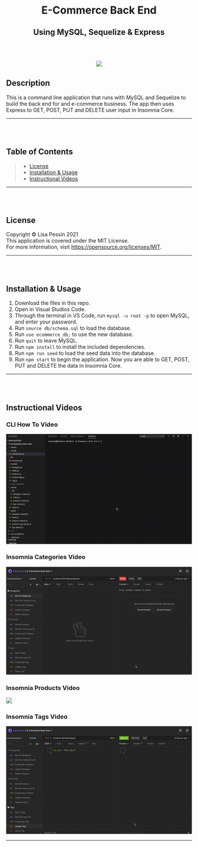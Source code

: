 <h1 align="center">E-Commerce Back End</h1>
<h2 align="center">Using MySQL, Sequelize & Express</h2>    

<br/><br/>

<p align="center">
<img src="https://img.shields.io/badge/License-MIT-yellow.svg"/>
</p>

## Description
This is a command line application that runs with MySQL and Sequelize to build the back end for and e-commerce business. The app then uses Express to GET, POST, PUT and DELETE user input in Insomnia Core.
***
<br/><br/>

## Table of Contents
>* [License](#license)
>* [Installation & Usage](#installation-&-usage)
>* [Instructional Videos](#instructional-videos)
***
<br/><br/>

## License
  Copyright © Lisa Pessin 2021  
  This application is covered under the MIT License.  
  For more information, visit https://opensource.org/licenses/MIT.
  ***
  <br/><br/>

## Installation & Usage
1. Download the files in this repo.
  2. Open in Visual Studios Code.
  3. Through the terminal in VS Code, run `mysql -u root -p` to open MySQL, and enter your password.
  4. Run `source db/schema.sql` to load the database.
  5. Run `use ecommerce_db;` to use the new database.
  6. Run `quit` to leave MySQL.
7. Run `npm install` to install the included dependencies.
8. Run `npm run seed` to load the seed data into the database.
9. Run `npm start` to begin the application. Now you are able to GET, POST, PUT and DELETE the data in Insomnia Core.
  ***
<br/><br/>

## Instructional Videos
### CLI How To Video  
![](https://github.com/lmp-beep/13-ECommerceBackEnd/blob/35795522fbfcc90640d88150a79d7ea577894145/assets/videos/CLI-How-To-Video.gif)
### Insomnia Categories Video  
![](https://github.com/lmp-beep/13-ECommerceBackEnd/blob/35795522fbfcc90640d88150a79d7ea577894145/assets/videos/Insomnia-Categories.gif)
### Insomnia Products Video  
![](https://github.com/lmp-beep/13-ECommerceBackEnd/blob/35795522fbfcc90640d88150a79d7ea577894145/assets/videos/Insomnia-Products.gif)
### Insomnia Tags Video
![](https://github.com/lmp-beep/13-ECommerceBackEnd/blob/35795522fbfcc90640d88150a79d7ea577894145/assets/videos/Insomnia-Tags.gif)
***
<br/><br/>

